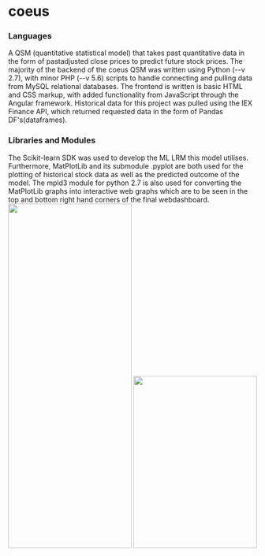 # coeus

<h3>Languages</h3>
A QSM (quantitative statistical model) that takes past quantitative data in the form of pastadjusted close prices to predict future stock prices. The majority of the backend of the coeus QSM was written using Python (--v 2.7), with minor PHP (--v 5.6) scripts to handle connecting and pulling data from MySQL relational databases. The frontend is written is basic HTML and CSS markup, with added functionality from JavaScript through the Angular framework. Historical data for this project was pulled using the IEX Finance API, which returned requested data in the form of Pandas DF's(dataframes).

<h3>Libraries and Modules</h3>
The Scikit-learn SDK was used to develop the ML LRM this model utilises. Furthermore, MatPlotLib and its submodule .pyplot are both used for the plotting of historical stock data as well as the predicted outcome of the model. The mpld3 module for python 2.7 is also used for converting the MatPlotLib graphs into interactive web graphs which are to be seen in the top and bottom right hand corners of the final webdashboard.
<img src="https://uc710675a267f22c1dde2c132788.previews.dropboxusercontent.com/p/thumb/AAqkIPySqxZvO274rjtDA7zW34tktBZCNauyRXktB3ZVs_Qc8gPrp5zi5uRSdd1kdGjFCXIhw7gMNmdfbi0ocI6ZAtwez8v1U6Q-cjSvAPvyfAmmXnBe5VCZgU5jvIXQfr1Tau7pwCx425-4wb2jB5cde1JfcuYbXwPvYRrnWhzdGME5nQqVfHCj0uEQQSptijF7E2XudLDw2NMwiiRPxc8gX7qd5La9jDor_p2-bT7fIj8Dpv9VgwviI_KAgaEk5YpehblSRN5StN1_NT6161canYejHYAlnRagiY-yNU0AAMeGBTtTyzZ9IR22lmuLEiIg-H-Tx3g9MJgLJIIVuEi8pL116mMoPgWlBQxE1QY89NOlacQ4gWhp1mQLhyEtAc7W4OKTKvnwXx-AY4zwmvxjWGGo8Fan8W5tcce3OTjsZFmkJIgfns-pXi-s86Cb13Pq2yXO6EN7QP81ozuPgtAzWGLjq4LNU85djdWNEBENHg/p.png" width="250" height="700">

<img src="https://ucd59810953677c0787a621ea7d1.previews.dropboxusercontent.com/p/thumb/AAqdi_4jl_K9SwRN274oyv1ypRrTmkBYp5m2gsgPcNhFArvMprOCDaLD0wCQO68gh-IT9GiWN_Z-Ieg0lFjChS1DHQCY0u1JzpKskRu3KEpPiYICQK22_BFyjIIzaj5313ZfCP_DSarFWKEYxETFtHpnuhaXeTvAKI3ZpOmBM-DJyask6ChTsZwKRfn_8w24opOW7jC_YPVr6e894Wlf1fnRVoOddojAWgBnOWOHzAPe3jEAH_qn2fdKsJBFntD4uYIEQnGfv1QB1Ortoz0zSLRhGBU69o4O__PUI45WBMcFTCmBEn6HMLvVJ3nKzVHuaFUyLXFQbImZ3RxOfxMLSCr9fNHPdscg9TR5gD30GUtdZM1wlJw7deNKObNDJfyKBa2PKbC_KXL1l9cW0cELaKf5eROkXGFtH5l16YMz8j67Pq5ruyiSvbN2bRXKhvQ7zni8vMF14863gClQKjS0P2SErYc4yPzxt-pzmrAQkyL2UA/p.png" width="250" height="350">
